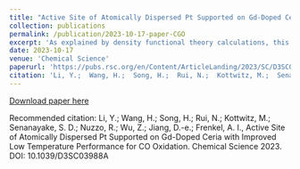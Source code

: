 ```yaml
---
title: "Active Site of Atomically Dispersed Pt Supported on Gd-Doped Ceria with Improved Low Temperature Performance for CO Oxidation "
collection: publications
permalink: /publication/2023-10-17-paper-CGO
excerpt: 'As explained by density functional theory calculations, this site opened a new path via a dicarbonyl intermediate for CO oxidation with a greatly reduced energy barrier. These results provide guidance for rationally improving the catalytic properties of SA sites for oxidation reactions'
date: 2023-10-17
venue: 'Chemical Science'
paperurl: 'https://pubs.rsc.org/en/Content/ArticleLanding/2023/SC/D3SC03988A'
citation: 'Li, Y.;  Wang, H.;  Song, H.;  Rui, N.;  Kottwitz, M.;  Senanayake, S. D.;  Nuzzo, R.;  Wu, Z.;  Jiang, D.-e.; Frenkel, A. I., Active Site of Atomically Dispersed Pt Supported on Gd-Doped Ceria with Improved Low Temperature Performance for CO Oxidation. Chemical Science 2023. DOI: 10.1039/D3SC03988A '
---
```



[Download paper here](/files/Published_CGO.pdf)

Recommended citation: Li, Y.;  Wang, H.;  Song, H.;  Rui, N.;  Kottwitz, M.;  Senanayake, S. D.;  Nuzzo, R.;  Wu, Z.;  Jiang, D.-e.; Frenkel, A. I., Active Site of Atomically Dispersed Pt Supported on Gd-Doped Ceria with Improved Low Temperature Performance for CO Oxidation. Chemical Science 2023. DOI: 10.1039/D3SC03988A
